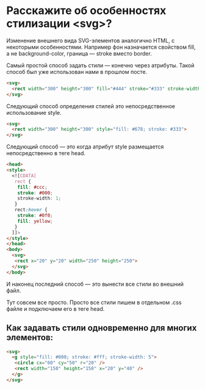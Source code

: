 # Расскажите об особенностях стилизации &lt;svg&gt;?

Изменение внешнего вида SVG-элементов аналогично HTML, с некоторыми особенностями. Например фон назначается свойством fill, а не background-color, граница — stroke вместо border.

Самый простой способ задать стили — конечно через атрибуты. Такой способ был уже использован нами в прошлом посте.

```HTML
<svg>
  <rect width="300" height="300" fill="#444" stroke="#333" stroke-width="5">
</svg>
```

Следующий способ определения стилей это непосредственное использование style.

```HTML
<svg>
  <rect width="300" height="300" style="fill: #678; stroke: #333">
</svg>
```

Следующий способ — это когда атрибут style размещается непосредственно в теге head.

```HTML
<head>
<style>
  <![CDATA[
   rect {
    fill: #ccc;
    stroke: #000;
    stroke-width: 1;
   }
   rect:hover {
    stroke: #0f0;
    fill: yellow;
   }
  ]]>
</style>
</head>
<body>
  <svg>
   <rect x="20" y="20" width="250" height="250">
  </svg>
</body>
```

И наконец последний способ — это вынести все стили во внешний файл.

Тут совсем все просто. Просто все стили пишем в отдельном .css файле и подключаем его в теге head.

## Как задавать стили одновременно для многих элементов:

```HTML
<svg>
  <g style="fill: #000; stroke: #fff; stroke-width: 5">
   <circle cx="60" cy="50" r="20" />
   <rect width="150" height="150" x="20" y="40" />
  </g>
</svg>
```
